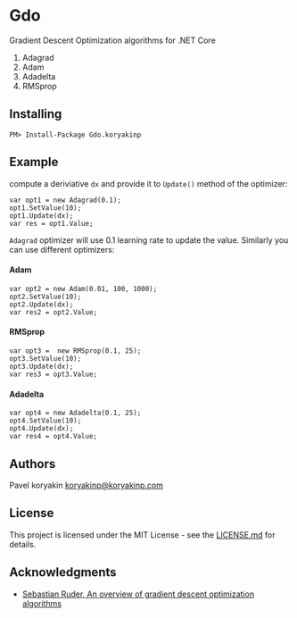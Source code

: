 # Gdo

Gradient Descent Optimization algorithms for .NET Core

1. Adagrad
2. Adam
3. Adadelta
4. RMSprop

## Installing

```
PM> Install-Package Gdo.koryakinp
```

## Example
compute a deriviative `dx` and provide it to `Update()` method of the optimizer:
```
var opt1 = new Adagrad(0.1);
opt1.SetValue(10);
opt1.Update(dx);
var res = opt1.Value;
```
`Adagrad` optimizer will use 0.1 learning rate to update the value.
Similarly you can use different optimizers:
#### Adam
```
var opt2 = new Adam(0.01, 100, 1000);
opt2.SetValue(10);
opt2.Update(dx);
var res2 = opt2.Value;
```
#### RMSprop
```
var opt3 =  new RMSprop(0.1, 25);
opt3.SetValue(10);
opt3.Update(dx);
var res3 = opt3.Value;
```
#### Adadelta
```
var opt4 = new Adadelta(0.1, 25);
opt4.SetValue(10);
opt4.Update(dx);
var res4 = opt4.Value;
```
## Authors

Pavel koryakin <koryakinp@koryakinp.com>

## License

This project is licensed under the MIT License - see the [LICENSE.md](https://github.com/koryakinp/gdo/blob/master/LICENSE) for details.

## Acknowledgments

- [Sebastian Ruder, An overview of gradient descent optimization algorithms](http://ruder.io/optimizing-gradient-descent/index.html)

